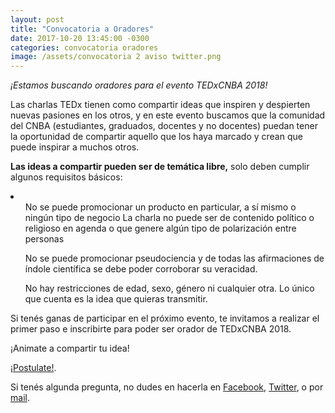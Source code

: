 ```yaml
---
layout: post
title: "Convocatoria a Oradores"
date: 2017-10-20 13:45:00 -0300
categories: convocatoria oradores
image: /assets/convocatoria 2 aviso twitter.png
---
```


<i>¡Estamos buscando oradores para el evento TEDxCNBA 2018!</i>

Las charlas TEDx tienen como compartir ideas que inspiren y despierten nuevas pasiones en los otros, y en este evento buscamos que la comunidad del CNBA (estudiantes, graduados, docentes y no docentes) puedan tener la oportunidad de compartir aquello que los haya marcado y crean que puede inspirar a muchos otros.

<b>Las ideas a compartir pueden ser de temática libre,</b>
solo deben cumplir algunos requisitos básicos:

<li>
<ul> No se puede promocionar un producto en particular, a sí mismo o ningún tipo de negocio
La charla no puede ser de contenido político o religioso en agenda o que genere algún tipo de polarización entre personas</ul>
<ul> No se puede promocionar pseudociencia y de todas las afirmaciones de índole científica se debe poder corroborar su veracidad. </ul>
<ul> No hay restricciones de edad, sexo, género ni cualquier otra. Lo único que cuenta es la idea que quieras transmitir. </ul>
</li>

Si tenés ganas de participar en el próximo evento, te invitamos a realizar el primer paso e inscribirte para poder ser orador de TEDxCNBA 2018.

¡Animate a compartir tu idea!

[¡Postulate!](https://goo.gl/forms/Hxclv4bgxbAKOjov2).

Si tenés algunda pregunta, no dudes en hacerla en [Facebook](https://www.facebook.com/TEDxJovenCNBA/), [Twitter](https://twitter.com/TEDxJovenCNBA), o por [mail](http://www.tedxcnba.com/contacto/).